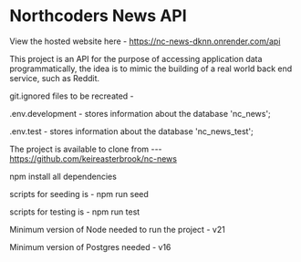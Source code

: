 # Northcoders News API

View the hosted website here - https://nc-news-dknn.onrender.com/api

This project is an API for the purpose of accessing application data programmatically, the idea is to mimic the building of a real world back end service, such as Reddit. 

git.ignored files to be recreated - 

.env.development - stores information about the database 'nc_news';

.env.test - stores information about the database 'nc_news_test';

The project is available to clone from --- https://github.com/keireasterbrook/nc-news

npm install all dependencies

scripts for seeding is - npm run seed

scripts for testing is - npm run test

Minimum version of Node needed to run the project - v21

Minimum version of Postgres needed - v16

